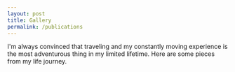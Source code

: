 ```yaml
---
layout: post
title: Gallery
permalink: /publications
---
```


I'm always convinced that traveling and my constantly moving experience is the most adventurous thing in my limited lifetime. Here are some pieces from my life journey.

